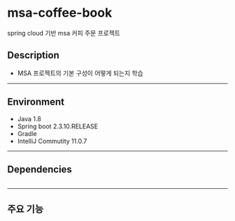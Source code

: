 # msa-coffee-book
spring cloud 기반 msa 커피 주문 프로젝트
## Description
* MSA 프로젝트의 기본 구성이 어떻게 되는지 학습
---
## Environment
* Java 1.8
* Spring boot 2.3.10.RELEASE
* Gradle
* IntelliJ Commutity 11.0.7
---
## Dependencies
```
```
---
## 주요 기능
